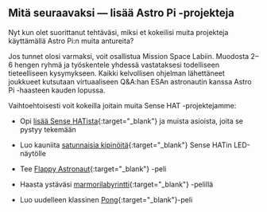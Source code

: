 ## Mitä seuraavaksi — lisää Astro Pi -projekteja

Nyt kun olet suorittanut tehtäväsi, miksi et kokeilisi muita projekteja käyttämällä Astro Pi:n muita antureita?

Jos tunnet olosi varmaksi, voit osallistua Mission Space Labiin. Muodosta 2–6 hengen ryhmä ja työskentele yhdessä vastataksesi todelliseen tieteelliseen kysymykseen. Kaikki kelvollisen ohjelman lähettäneet joukkueet kutsutaan virtuaaliseen Q&A:han ESAn astronautin kanssa Astro Pi -haasteen kauden lopussa.

Vaihtoehtoisesti voit kokeilla joitain muita Sense HAT -projektejamme:

+ Opi [lisää Sense HATista](https://projects.raspberrypi.org/en/projects/getting-started-with-the-sense-hat){:target="_blank"} ja muista asioista, joita se pystyy tekemään

+ Luo kauniita [satunnaisia kipinöitä](https://projects.raspberrypi.org/en/projects/sense-hat-random-sparkles){:target="_blank"} Sense HATin LED-näytölle

+ Tee [Flappy Astronaut](https://projects.raspberrypi.org/en/projects/flappy-astronaut){:target="_blank"} -peli

+ Haasta ystäväsi [marmorilabyrintti](https://projects.raspberrypi.org/en/projects/sense-hat-marble-maze){:target="_blank"} -pelillä

+ Luo uudelleen klassinen [Pong](https://projects.raspberrypi.org/en/projects/sense-hat-pong){:target="_blank"}-peli
